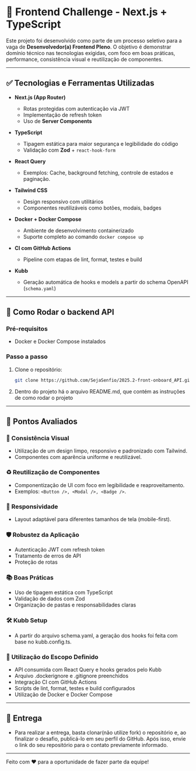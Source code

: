 # 🧭 Frontend Challenge - Next.js + TypeScript

Este projeto foi desenvolvido como parte de um processo seletivo para a vaga de **Desenvolvedor(a) Frontend Pleno**. O objetivo é demonstrar domínio técnico nas tecnologias exigidas, com foco em boas práticas, performance, consistência visual e reutilização de componentes.

---

## ✅ Tecnologias e Ferramentas Utilizadas

- **Next.js (App Router)**

  - Rotas protegidas com autenticação via JWT
  - Implementação de refresh token
  - Uso de **Server Components**

- **TypeScript**

  - Tipagem estática para maior segurança e legibilidade do código
  - Validação com **Zod** + `react-hook-form`

- **React Query**

  - Exemplos: Cache, background fetching, controle de estados e paginação.

- **Tailwind CSS**

  - Design responsivo com utilitários
  - Componentes reutilizáveis como botões, modais, badges

- **Docker + Docker Compose**

  - Ambiente de desenvolvimento containerizado
  - Suporte completo ao comando `docker compose up`

- **CI com GitHub Actions**

  - Pipeline com etapas de lint, format, testes e build

- **Kubb**
  - Geração automática de hooks e models a partir do schema OpenAPI (`schema.yaml`)

---

## 🚀 Como Rodar o backend API

### Pré-requisitos

- Docker e Docker Compose instalados

### Passo a passo

1. Clone o repositório:

   ```bash
   git clone https://github.com/SejaSenfio/2025.2-front-onboard_API.git challenge-backend
   ```

2. Dentro do projeto há o arquivo README.md, que contém as instruções de como rodar o projeto

---

## 🧪 Pontos Avaliados

### 📌 Consistência Visual

- Utilização de um design limpo, responsivo e padronizado com Tailwind.
- Componentes com aparência uniforme e reutilizável.

### ♻️ Reutilização de Componentes

- Componentização de UI com foco em legibilidade e reaproveitamento.
- Exemplos: `<Button />, <Modal />, <Badge />`.

### 📱 Responsividade

- Layout adaptável para diferentes tamanhos de tela (mobile-first).

### 🛡️ Robustez da Aplicação

- Autenticação JWT com refresh token
- Tratamento de erros de API
- Proteção de rotas

### 📚 Boas Práticas

- Uso de tipagem estática com TypeScript
- Validação de dados com Zod
- Organização de pastas e responsabilidades claras

### 🛠️ Kubb Setup

- A partir do arquivo schema.yaml, a geração dos hooks foi feita com base no kubb.config.ts.

### 🧰 Utilização do Escopo Definido

- API consumida com React Query e hooks gerados pelo Kubb
- Arquivo .dockerignore e .gitignore preenchidos
- Integração CI com GitHub Actions
- Scripts de lint, format, testes e build configurados
- Utilização de Docker e Docker Compose

---

## 📝 Entrega

- Para realizar a entrega, basta clonar(não utilize fork) o repositório e, ao finalizar o desafio, publicá-lo em seu perfil do GitHub. Após isso, envie o link do seu repositório para o contato previamente informado.

---

Feito com ❤️ para a oportunidade de fazer parte da equipe!
